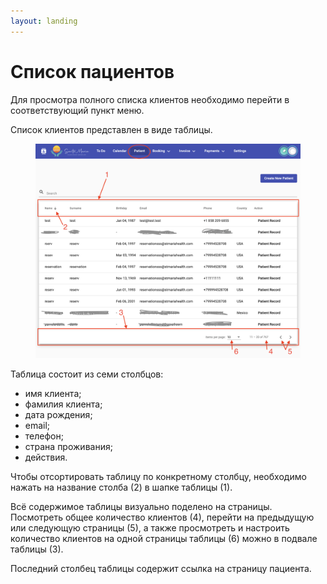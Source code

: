 ```yaml
---
layout: landing
---
```


# Список пациентов

Для просмотра полного списка клиентов необходимо перейти в соответствующий пункт меню.&#x20;

Список клиентов представлен в виде таблицы.&#x20;

<figure><img src="../../../.gitbook/assets/Screenshot 2023-05-23 at 22.33.08.png" alt=""><figcaption></figcaption></figure>

Таблица состоит из семи столбцов:&#x20;

* имя клиента;
* фамилия клиента;
* дата рождения;
* email;
* телефон;
* страна проживания;
* действия.

Чтобы отсортировать таблицу по конкретному столбцу, необходимо нажать на название столба (2) в шапке таблицы (1).

Всё содержимое таблицы визуально поделено на страницы. Посмотреть общее количество клиентов (4), перейти на предыдущую или следующую страницы (5), а также просмотреть и настроить количество клиентов на одной страницы таблицы (6) можно в подвале таблицы (3).

Последний столбец таблицы содержит ссылка на страницу пациента.
